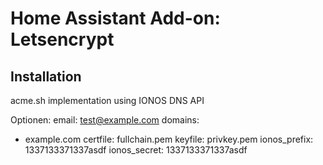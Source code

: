 # Home Assistant Add-on: Letsencrypt

## Installation

acme.sh implementation using IONOS DNS API


Optionen:
email: test@example.com
domains:
  - example.com
certfile: fullchain.pem
keyfile: privkey.pem
ionos_prefix: 1337133371337asdf
ionos_secret: 1337133371337asdf


